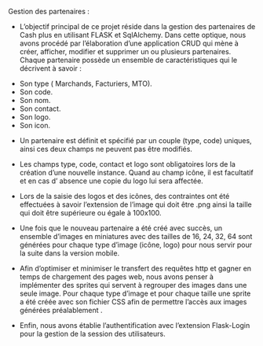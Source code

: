 Gestion des partenaires : 
 
- L’objectif principal de ce projet réside dans la gestion des partenaires de Cash plus en utilisant FLASK et SqlAlchemy. Dans cette optique, nous avons procédé par l’élaboration d’une application CRUD qui mène à  créer, afficher, modifier et supprimer un ou plusieurs partenaires. Chaque partenaire possède un ensemble de caractéristiques qui le décrivent à savoir :

*  Son type ( Marchands, Facturiers, MTO).
*  Son code.
*  Son nom.
*  Son contact.
*  Son logo.
*  Son icon. 

- Un partenaire est définit et spécifié par un couple (type, code) uniques, ainsi ces deux champs ne peuvent pas être modifiés. 

- Les champs type, code, contact et logo sont obligatoires lors de la création d’une nouvelle instance. Quand au champ icône, il  est facultatif et en cas d’ absence une copie du logo lui sera affectée.

- Lors de la saisie des logos et des icônes, des contraintes ont été effectuées à savoir l’extension de l’image qui doit être .png ainsi la taille qui doit être supérieure ou égale à 100x100.

- Une fois que le nouveau partenaire a été créé avec succès, un ensemble d’images en miniatures avec des tailles de 16, 24, 32, 64  sont générées pour chaque type d’image (icône, logo) pour nous servir pour la suite dans la version mobile.

- Afin d’optimiser et minimiser le transfert des requêtes http et gagner en temps de chargement des pages web, nous avons penser à implémenter des sprites qui servent à regrouper des images dans une seule image. Pour chaque type d’image et pour chaque taille une sprite a été créée avec son fichier CSS afin de permettre l’accès aux images générées préalablement .

- Enfin, nous avons établie l’authentification avec l’extension Flask-Login pour la gestion de la session des utilisateurs.







